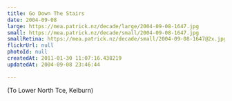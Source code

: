 ```yaml
---
title: Go Down The Stairs
date: 2004-09-08
large: https://mea.patrick.nz/decade/large/2004-09-08-1647.jpg
small: https://mea.patrick.nz/decade/small/2004-09-08-1647.jpg
smallRetina: https://mea.patrick.nz/decade/small/2004-09-08-1647@2x.jpg
flickrUrl: null
photoId: null
createdAt: 2011-01-30 11:07:16.438219
updatedAt: 2004-09-08 23:46:44

---
```

(To Lower North Tce, Kelburn)
